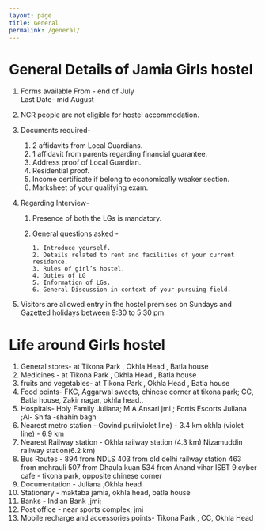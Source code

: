 ```yaml
---
layout: page
title: General
permalink: /general/
---
```

 General Details of Jamia Girls hostel
=======================================

1. Forms available</h2>
     From - end of July  
     Last Date- mid August  
2. NCR people are not eligible for hostel accommodation.

3. Documents required-

	1. 2 affidavits from Local Guardians.
	2. 1 affidavit from parents regarding financial guarantee.
	3. Address proof of Local Guardian.
	4. Residential proof.
	5. Income certificate if belong to economically weaker section.
	6. Marksheet of your qualifying exam.
4. Regarding Interview-

	1. Presence of both the LGs is mandatory.
	2. General questions asked -

           1. Introduce yourself.
           2. Details related to rent and facilities of your current residence.
           3. Rules of girl’s hostel.
           4. Duties of LG
           5. Information of LGs.
           6. General Discussion in context of your pursuing field.
       
5. Visitors are allowed entry in the hostel premises on Sundays and Gazetted holidays between 9:30 to 5:30 pm.  

Life around Girls hostel
========================
1.  General stores- at Tikona Park , Okhla Head , Batla house
2.  Medicines - at Tikona Park , Okhla Head , Batla house
3. fruits and vegetables- at Tikona Park , Okhla Head , Batla house
4. Food points- FKC, Aggarwal sweets, chinese corner at tikona park;
                         CC, Batla house, Zakir nagar, okhla head..
5. Hospitals- Holy Family Juliana; M.A Ansari jmi ; Fortis Escorts Juliana ;Al-                                                         Shifa  -shahin bagh
6. Nearest metro station - Govind puri(violet line) - 3.4 km
                                          okhla (violet line) - 6.9 km
7. Nearest Railway station - Okhla railway station (4.3 km)
                                             Nizamuddin railway station(6.2 km)
8.  Bus Routes - 894 from NDLS
                         403 from old delhi railway station
                          463 from mehrauli
                          507 from Dhaula kuan
                           534 from Anand vihar ISBT
9.cyber cafe - tikona park, opposite chinese corner
10. Documentation - Juliana ,Okhla head
11. Stationary - maktaba jamia, okhla head, batla house
12. Banks - Indian Bank ,jmi;
13. Post office - near sports complex, jmi
14. Mobile recharge and accessories points- Tikona Park , CC, Okhla Head
